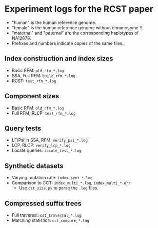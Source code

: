# Experiment logs for the RCST paper

* "human" is the human reference genome.
* "female" is the human reference genome without chromosome Y.
* "maternal" and "paternal" are the corresponding haplotypes of NA12878.
* Prefixes and numbers indicate copies of the same files.

## Index construction and index sizes

* Basic RFM: `old_rfm_*.log`
* SSA, Full RFM: `build_rfm_*.log`
* RCST: `test_rfm_*.log`

## Component sizes

* Basic RFM: `old_rfm_*.log`
* Full RFM, RLCP: `test_rfm_*.log`

## Query tests

* LF/Psi in SSA, RFM: `verify_psi_*.log`
* LCP, RLCP: `verify_lcp_*.log`
* Locate queries: `locate_test_*.log`

## Synthetic datasets

* Varying mutation rate: `index_synt_*.log`
* Comparison to GCT: `index_multi_*.log`, `index_multi_*.err`
  * Use `cst_size.py` to parse the `.log` files.

## Compressed suffix trees

* Full traversal: `cst_traversal_*.log`
* Matching statistics: `cst_compare_*.log`
